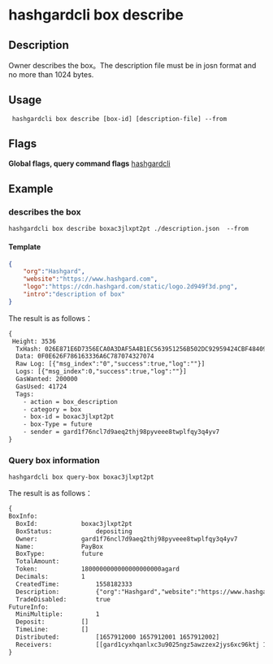 # hashgardcli box describe

## Description
Owner describes the box。The description file must be in josn format and no more than 1024 bytes.
## Usage
```shell
 hashgardcli box describe [box-id] [description-file] --from
```
## Flags

**Global flags, query command flags** [hashgardcli](../README.md)

## Example
### describes the box
```shell
hashgardcli box describe boxac3jlxpt2pt ./description.json  --from
```
#### Template
```json
{
    "org":"Hashgard",
    "website":"https://www.hashgard.com",
    "logo":"https://cdn.hashgard.com/static/logo.2d949f3d.png",
    "intro":"description of box"
}
```
The result is as follows：
```txt
{
 Height: 3536
  TxHash: 026E871E6D7356ECA0A3DAF5A4B1EC563951256B502DC92959424CBF484099BE
  Data: 0F0E626F786163336A6C787074327074
  Raw Log: [{"msg_index":"0","success":true,"log":""}]
  Logs: [{"msg_index":0,"success":true,"log":""}]
  GasWanted: 200000
  GasUsed: 41724
  Tags:
    - action = box_description
    - category = box
    - box-id = boxac3jlxpt2pt
    - box-Type = future
    - sender = gard1f76ncl7d9aeq2thj98pyveee8twplfqy3q4yv7
}
```
### Query box information
```shell
hashgardcli box query-box boxac3jlxpt2pt
```
The result is as follows：
```txt
{
BoxInfo:
  BoxId:			boxac3jlxpt2pt
  BoxStatus:			depositing
  Owner:			gard1f76ncl7d9aeq2thj98pyveee8twplfqy3q4yv7
  Name:				PayBox
  BoxType:			future
  TotalAmount:
  Token:			1800000000000000000000agard
  Decimals:			1
  CreatedTime:			1558182333
  Description:			{"org":"Hashgard","website":"https://www.hashgard.com","logo":"https://cdn.hashgard.com/static/logo.2d949f3d.png","intro":"新一代金融公有链"}
  TradeDisabled:		true
FutureInfo:
  MiniMultiple:			1
  Deposit:			[]
  TimeLine:			[]
  Distributed:			[1657912000 1657912001 1657912002]
  Receivers:			[[gard1cyxhqanlxc3u9025ngz5awzzex2jys6xc96ktj 100000000000000000000 200000000000000000000 300000000000000000000] [gard14wgcav3k99yz309vn7j6n3m50j32vkg426ktt0 100000000000000000000 200000000000000000000 300000000000000000000] [gard1hncel873ermm9e9009sthrys7ttdv6mtudfluz 100000000000000000000 200000000000000000000 300000000000000000000]]
}
```
